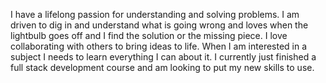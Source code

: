 I have a lifelong passion for understanding and solving problems.  I am driven to dig in and understand what is going wrong and loves when the lightbulb goes off and I find the solution or the missing piece.  I love collaborating with others to bring ideas to life.  When I am interested in a subject I needs to learn everything I can about it.  I currently just finished a full stack development course and am looking to put my new skills to use.  
<!--
**j-lindsey/j-lindsey** is a ✨ _special_ ✨ repository because its `README.md` (this file) appears on your GitHub profile.

Here are some ideas to get you started:

- 🔭 I’m currently working on ...
- 🌱 I’m currently learning full stack development and working on a final work integrated project.
- 👯 I’m looking to collaborate on ...
- 🤔 I’m looking for help with ...
- 💬 Ask me about ...
- 📫 How to reach me: ...
- 😄 Pronouns: ...
- ⚡ Fun fact: ...
-->
